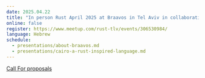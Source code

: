 ```yaml
---
date: 2025.04.22
title: "In person Rust April 2025 at Braavos in Tel Aviv in collaboration with StarkWare"
online: false
register: https://www.meetup.com/rust-tlv/events/306530984/
language: Hebrew
schedule:
  - presentations/about-braavos.md
  - presentations/cairo-a-rust-inspired-language.md
---
```


[Call For proposals](/cfp)



